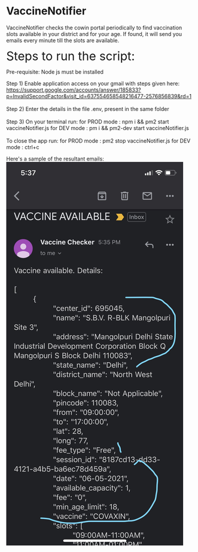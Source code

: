 # VaccineNotifier
VaccineNotifier checks the cowin portal periodically to find vaccination slots available in your district and for your age. If found, it will send you emails every minute till the slots are available.


<font size="6"> Steps to run the script: </font> 

Pre-requisite: Node js must be installed

Step 1) Enable application access on your gmail with steps given here:
https://support.google.com/accounts/answer/185833?p=InvalidSecondFactor&visit_id=637554658548216477-2576856839&rd=1  
\
Step 2) Enter the details in the file .env, present in the same folder
\
\
Step 3) On your terminal run: 
  for PROD mode :   npm i && pm2 start vaccineNotifier.js
  for DEV mode : pm i && pm2-dev start vaccineNotifier.js
\
\
To close the app run: 
for PROD mode :   pm2 stop vaccineNotifier.js
for DEV mode : ctrl+c

Here's a sample of the resultant emails:
![image info](./sampleEmail.png)
